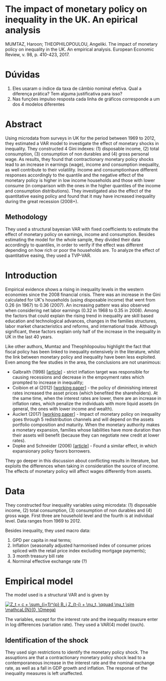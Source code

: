 # The impact of monetary policy on inequality in the UK. An epirical analysis

MUMTAZ, Haroon; THEOPHILOPOULOU, Angeliki. The impact of monetary policy on inequality in the UK. An empirical analysis. European Economic Review, v. 98, p. 410-423, 2017.

# Dúvidas

1. Eles usaram o índice da taxa de câmbio nominal efetiva. Qual a diferença prática? Tem alguma justificativa para isso?
2. Nas funções impulso resposta cada linha de gráficos corresponde a um dos 4 modelos diferentes 

# Abstract

Using microdata from surveys in UK for the period between 1969 to 2012, they estimated a VAR model to investigate the effect of monetary shocks in inequality.
They constructed 4 Gini indexes: (1) disposable income, (2) total consumption, (3) consumption of non durables and (4) gross personal wage.
As results, they found that contractionary monetary policy shocks lead to an increase in earnings (wage), income and consumption inequality, as well contribute to their volatility.
Income and consumptionhave different responses accordingly to the quantile and the negative effect of the monetary policy is higher in low income households and those with lower consume (in comparison with the ones in the higher quantiles of the income and consumption distributions).
They investigated also the effect of the quantitative easing policy and found that it may have increased inequality during the great recession (2008+).

## Methodology

They used a structural bayesian VAR with fixed coefficients to estimate the effect of monetary policy on earnings, income and consumption. Besides estimating the model for the whole sample, they divided their data accordingly to quantiles, in order to verify if the effect was different depending on how rich or poor the households are.
To analyze the effect of quantitative easing, they used a TVP-VAR.

# Introduction

Empirical evidence shows a rising in inequality levels in the western economies since the 2008 financial crisis. There was an increase in the Gini calculated for UK's households (using disposable income) that went from 0.26 (in 1967) to 0.36 (2007). An increasing pattenr was also observed when considering net labor earnings (0.32 in 1968 to 0.35 in 2008).
Among the factors that could explain the rising trend in inequality are skill based education and technological advances, changes in the families structures, labor market characteristics and reforms, and international trade. Although significant, these factors explain only half of the increase in the inequality in UK in the last 40 years.

Like other authors, Mumtaz and Theophilopoulou highlight the fact that fiscal policy has been linked to inequality extensively in the literature, whilst the link between monetary policy and inequality have been less exploited. Even among the few studies in the area, the conclusions are not unanimous:
* Galbraith (1998) [[article](https://njfac.org/index.php/with-economic-inequality-for-all/)] - strict inflation target was responsible for causing recessions and decrease in the empoyment rates which prompted to increase in inequality;
* Coibion et al (2012) [[working paper](http://www.nber.org/papers/w18170)] - the policy of diminishing interest rates increased the asset prices (which benefited the shareholders). At the same time, when the interest rates are lower, there are an increase in inflation rates, which penalize the individuals with more liquid assets (in general, the ones with lower income and wealth).
* Auclert (2017) [[working paper](http://www.nber.org/papers/w23451)] - Impact of monetary policy on inequality goes through 5 redistribution channels and will depend on the assets portfolio composition and maturity. When the monetary authority makes a monetary expansion, families whose liabilities have more duration than their assets will benefit (because they can negotiate new credit at lower rates). 
* Dopke and Schneider (2006) [[article](https://onlinelibrary.wiley.com/doi/full/10.1162/jeea.2006.4.2-3.493)] - Found a similar effect, in which expansionary policy favors borrowers.

They go deeper in this discussion about conflicting results in literature, but exploits the differences when taking in consideration the source of income. The effects of monetary policy will affect wages differently from assets.

# Data

They constructed four inequality variables using microdata: (1) disposable income, (2) total consumption, (3) consumption of non durables and (4) gross wage.
First three are household level and the fourth is at individual level.
Data ranges from 1969 to 2012.

Besides inequality, they used macro data:
1. GPD per capita in real terms;
2. Inflation (seasonally adjusted harmonised index of consumer prices spliced with the retail price index excluding mortgage payments);
3. 3 month treasury bill rate
4. Norminal effective exchange rate (?)

# Empirical model

The model used is a structural VAR and is given by

<a href="https://www.codecogs.com/eqnedit.php?latex=Z_t&space;=&space;c&space;&plus;&space;\sum_{j=1}^{p}&space;B_j&space;Z_{t-j}&space;&plus;&space;\nu_t,&space;\qquad&space;\nu_t&space;\sim&space;\mathcaL{N}(0,&space;\Omega)" target="_blank"><img src="https://latex.codecogs.com/gif.latex?Z_t&space;=&space;c&space;&plus;&space;\sum_{j=1}^{p}&space;B_j&space;Z_{t-j}&space;&plus;&space;\nu_t,&space;\qquad&space;\nu_t&space;\sim&space;\mathcaL{N}(0,&space;\Omega)" title="Z_t = c + \sum_{j=1}^{p} B_j Z_{t-j} + \nu_t, \qquad \nu_t \sim \mathcaL{N}(0, \Omega)" /></a>

The variables, except for the interest rate and the inequality measure enter in log differences (variation rate). They used a VAR(4) model (ouch).

## Identification of the shock

They used sign restrictions to identify the monetary policy shock. The assuptions are that a contractionary monetary policy shock lead to a contemporaneous increase in the interest rate and the nominal exchange rate, as well as a fall in GDP growth and inflation. The response of the inequality measures is left unaffected.


